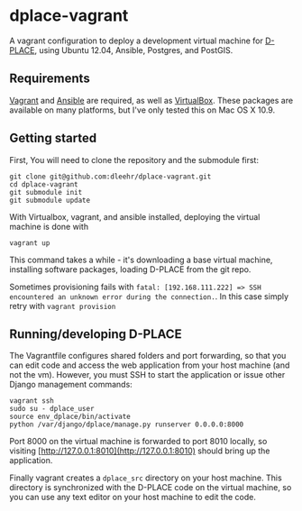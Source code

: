 # dplace-vagrant

A vagrant configuration to deploy a development virtual machine for [D-PLACE](http://github.com/NESCent/dplace-models), using Ubuntu 12.04, Ansible, Postgres, and PostGIS.

## Requirements

[Vagrant](http://vagrantup.com) and [Ansible](http://ansible.com) are required, as well as [VirtualBox](http://virtualbox.org).  These packages are available on many platforms, but I've only tested this on Mac OS X 10.9.

## Getting started

First, You will need to clone the repository and the submodule first:

    git clone git@github.com:dleehr/dplace-vagrant.git
    cd dplace-vagrant
    git submodule init
    git submodule update

With Virtualbox, vagrant, and ansible installed, deploying the virtual machine is done with

    vagrant up

This command takes a while - it's downloading a base virtual machine, installing software packages, loading D-PLACE from the git repo.

Sometimes provisioning fails with `fatal: [192.168.111.222] => SSH encountered an unknown error during the connection.`.  In this case simply retry with `vagrant provision`

## Running/developing D-PLACE

The Vagrantfile configures shared folders and port forwarding, so that you can edit code and access the web application from your host machine (and not the vm).  However, you must SSH to start the application or issue other Django management commands:

    vagrant ssh
    sudo su - dplace_user
    source env_dplace/bin/activate
    python /var/django/dplace/manage.py runserver 0.0.0.0:8000

Port 8000 on the virtual machine is forwarded to port 8010 locally, so visiting [http://127.0.0.1:8010](http://127.0.0.1:8010) should bring up the application.  

Finally vagrant creates a `dplace_src` directory on your host machine.  This directory is synchronized with the D-PLACE code on the virtual machine, so you can use any text editor on your host machine to edit the code.
